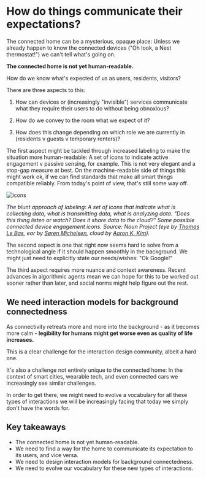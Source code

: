 # How do things communicate their expectations?

The connected home can be a mysterious, opaque place: Unless we already happen to know the connected devices ("Oh look, a Nest thermostat!") we can't tell what's going on.

**The connected home is not yet human-readable.** 

How do we know what's expected of us as users, residents, visitors? 

There are three aspects to this:

1. How can devices or (increasingly "invisible") services communicate what they require their users to do without being obnoxious?

2. How do we convey to the room what we expect of it? 

3. How does this change depending on which role we are currently in (residents v guests v temporary renters)?

The first aspect might be tackled through increased labeling to make the situation more human-readable: A set of icons to indicate active engagement v passive sensing, for example. This is not very elegant and a stop-gap measure at best. On the machine-readable side of things this might work ok, if we can find standards that make all smart things compatible reliably. From today's point of view, that's still some way off.

![icons](https://raw.githubusercontent.com/understanding-the-connected-home/book/master/img/icons.png)

_The blunt approach of labeling: A set of icons that indicate what is collecting data, what is transmitting data, what is analyzing data. "Does this thing listen or watch? Does it share data to the cloud?" Some possible connected device engagement icons. Source: Noun Project (eye by <a href="https://thenounproject.com/search/?q=eye&amp;i=6186">Thomas Le Bas</a>, ear by <a href="https://thenounproject.com/search/?q=ear&amp;i=6200">Søren Michelsen</a>, cloud by <a href="https://thenounproject.com/search/?q=wifi&amp;i=123908">Aaron K. Kim</a>)._


The second aspect is one that right now seems hard to solve from a technological angle if it should happen smoothly in the background. We might just need to explicitly state our needs/wishes: "Ok Google!"

The third aspect requires more nuance and context awareness. Recent advances in algorithmic agents mean we can hope for this to be worked out sooner rather than later, and social norms might help figure out the rest.

## We need interaction models for background connectedness

As connectivity retreats more and more into the background - as it becomes more calm - **legibility for humans might get worse even as quality of life increases.**

This is a clear challenge for the interaction design community, albeit a hard one. 

It's also a challenge not entirely unique to the connected home: In the context of smart cities, wearable tech, and even connected cars we increasingly see similar challenges.

In order to get there, we might need to evolve a vocabulary for all these types of interactions we will be increasingly facing that today we simply don't have the words for.

## Key takeaways

- The connected home is not yet human-readable.
- We need to find a way for the home to communicate its expectation to its users, and vice versa.
- We need to design interaction models for background connectedness.
- We need to evolve our vocabulary for these new types of interactions.




